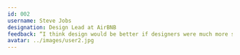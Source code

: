 ```yaml
---
id: 002
username: Steve Jobs
designation: Design Lead at AirBNB
feedback: “I think design would be better if designers were much more skeptical about its applications. If you believe in the potency of your craft, where you choose to dole it out is not something to take lightly.”
avatar: ../images/user2.jpg
---
```


